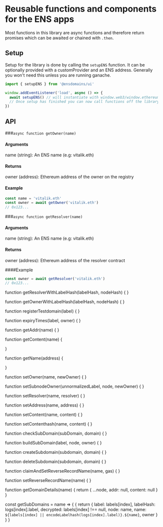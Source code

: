# Reusable functions and components for the ENS apps

Most functions in this library are async functions and therefore return promises which can be awaited or chained with `.then`.

## Setup

Setup for the library is done by calling the `setupENS` function. It can be optionally provided with a customProvider and an ENS address. Generally you won't need this unless you are running ganache.

```js
import { setupENS } from '@ensdomains/ui'

window.addEventListener('load', async () => {
  await setupENS() // will instantiate with window.web3/window.ethereum if found, read-only if not.
  // Once setup has finished you can now call functions off the library
})
```

## API

###`async function getOwner(name)`

#### Arguments

name (string): An ENS name (e.g: vitalik.eth)

#### Returns

owner (address): Ethereum address of the owner on the registry

#### Example

```js
const name = 'vitalik.eth'
const owner = await getOwner('vitalik.eth')
// 0x123...
```

###`async function getResolver(name)`

#### Arguments

name (string): An ENS name (e.g: vitalik.eth)

#### Returns

owner (address): Ethereum address of the resolver contract

####Example

```js
const owner = await getResolver('vitalik.eth')
// 0x123...
```

function getResolverWithLabelHash(labelHash, nodeHash) {
}

function getOwnerWithLabelHash(labelHash, nodeHash) {
}

function registerTestdomain(label) {
}

function expiryTimes(label, owner) {
}

function getAddr(name) {
}

function getContent(name) {

}

function getName(address) {

}

function setOwner(name, newOwner) {
}

function setSubnodeOwner(unnormalizedLabel, node, newOwner) {
}

function setResolver(name, resolver) {
}

function setAddress(name, address) {
}

function setContent(name, content) {
}

function setContenthash(name, content) {
}

function checkSubDomain(subDomain, domain) {
}

function buildSubDomain(label, node, owner) {
}

function createSubdomain(subdomain, domain) {
}

function deleteSubdomain(subdomain, domain) {
}

function claimAndSetReverseRecordName(name, gas) {
}

function setReverseRecordName(name) {
}

function getDomainDetails(name) {
return {
...node,
addr: null,
content: null
}
}

const getSubDomains = name => {
{
return {
label: labels[index],
labelHash: logs[index].label,
decrypted: labels[index] !== null,
node: name,
name: `${labels[index] || encodeLabelhash(logs[index].label)}.${name}`,
owner
}
}
}
